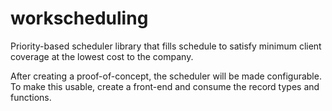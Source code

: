 # workscheduling
Priority-based scheduler library that fills schedule to satisfy minimum client coverage at the lowest cost to the company.

After creating a proof-of-concept, the scheduler will be made configurable.  
To make this usable, create a front-end and consume the record types and functions.
